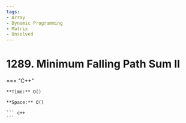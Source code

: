 ```yaml
---
tags:
- Array
- Dynamic Programming
- Matrix
- Unsolved
---
```



# 1289. Minimum Falling Path Sum II

=== "C++"

    **Time:** O()

    **Space:** O()

    ``` c++
    ```